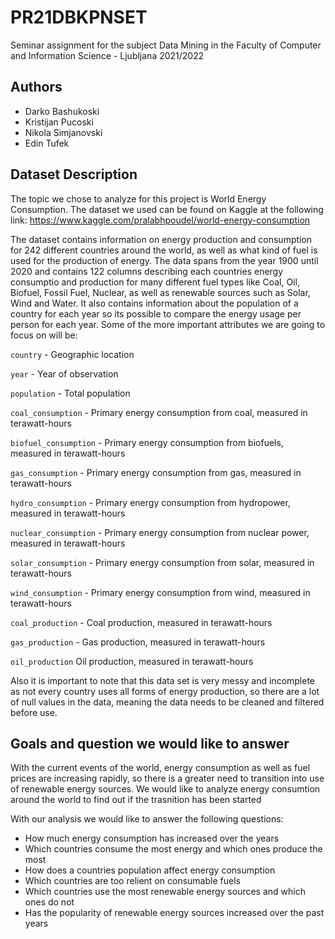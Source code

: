 # PR21DBKPNSET

Seminar assignment for the subject Data Mining in the Faculty of Computer and Information Science - Ljubljana 2021/2022

## Authors

* Darko Bashukoski
* Kristijan Pucoski
* Nikola Simjanovski
* Edin Tufek

## Dataset Description

The topic we chose to analyze for this project is World Energy Consumption. The dataset we used can be found on Kaggle at the following link: https://www.kaggle.com/pralabhpoudel/world-energy-consumption

The dataset contains information on energy production and consumption for 242 different countries around the world, as well as what kind of fuel is used for the production of energy.
The data spans from the year 1900 until 2020 and contains 122 columns describing each countries energy consumptio and production for many different fuel types like Coal, Oil, Biofuel, Fossil Fuel, Nuclear, as well as renewable sources such as Solar, Wind and Water.
It also contains information about the population of a country for each year so its possible to compare the energy usage per person for each year.
Some of the more important attributes we are going to focus on will be:

`country` - Geographic location

`year` - Year of observation

`population` - Total population

`coal_consumption` - Primary energy consumption from coal, measured in terawatt-hours

`biofuel_consumption` - Primary energy consumption from biofuels, measured in terawatt-hours

`gas_consumption` - Primary energy consumption from gas, measured in terawatt-hours

`hydro_consumption` - Primary energy consumption from hydropower, measured in terawatt-hours

`nuclear_consumption` - Primary energy consumption from nuclear power, measured in terawatt-hours

`solar_consumption` - Primary energy consumption from solar, measured in terawatt-hours

`wind_consumption` - Primary energy consumption from wind, measured in terawatt-hours

`coal_production` - Coal production, measured in terawatt-hours

`gas_production` - Gas production, measured in terawatt-hours

`oil_production`  Oil production, measured in terawatt-hours

Also it is important to note that this data set is very messy and incomplete as not every country uses all forms of energy production, so there are a lot of null values in the data, meaning the data needs to be cleaned and filtered before use.

## Goals and question we would like to answer

With the current events of the world, energy consumption as well as fuel prices are increasing rapidly, so there is a greater need to transition into use of renewable energy sources. We would like to analyze energy consumtion around the world to find out if the trasnition has been started 

With our analysis we would like to answer the following questions:

* How much energy consumption has increased over the years
* Which countries consume the most energy and which ones produce the most
* How does a countries population affect energy consumption
* Which countries are too relient on consumable fuels
* Which countries use the most renewable energy sources and which ones do not
* Has the popularity of renewable energy sources increased over the past years
